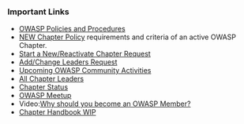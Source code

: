 ### Important Links
* [OWASP Policies and Procedures](https://owasp.org/www-policy/)
* [NEW Chapter Policy](https://owasp.org/www-policy/operational/chapters) requirements and criteria of an active OWASP Chapter.
* [Start a New/Reactivate Chapter Request](https://owasporg.atlassian.net/servicedesk/customer/portal/7/group/18/create/73)
* [Add/Change Leaders Request](https://owasporg.atlassian.net/servicedesk/customer/portal/7/group/18/create/73)
* [Upcoming OWASP Community Activities](/chapters/events/)
* [All Chapter Leaders](/chapters/leaders/)
* [Chapter Status](/chapters/status/)
* [OWASP Meetup](https://owasp.meetup.com)
* Video:[Why should you become an OWASP Member?](https://youtu.be/RrUQYkzdaos)
* [Chapter Handbook WIP](/www-policy/operational/chapter-handbook-existing)
